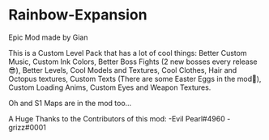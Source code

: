 # Rainbow-Expansion
Epic Mod made by Gian

This is a Custom Level Pack that has a lot of cool things:
Better Custom Music, Custom Ink Colors, Better Boss Fights (2 new bosses every release😎), Better Levels, Cool Models and Textures, Cool Clothes, Hair and Octopus textures, Custom Texts (There are some Easter Eggs in the mod👀), Custom Loading Anims, Custom Eyes and Weapon Textures.

Oh and S1 Maps are in the mod too...

A Huge Thanks to the Contributors of this mod:
-Evil Pearl#4960
-grizz#0001
